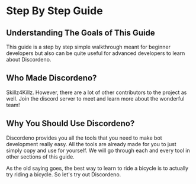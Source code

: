 # Step By Step Guide

## Understanding The Goals of This Guide

This guide is a step by step simple walkthrough meant for beginner developers
but also can be quite useful for advanced developers to learn about Discordeno.

## Who Made Discordeno?

Skillz4Killz. However, there are a lot of other contributors to the project as
well. Join the discord server to meet and learn more about the wonderful team!

## Why You Should Use Discordeno?

Discordeno provides you all the tools that you need to make bot development
really easy. All the tools are already made for you to just simply copy and use
for yourself. We will go through each and every tool in other sections of this
guide.

As the old saying goes, the best way to learn to ride a bicycle is to actually
try riding a bicycle. So let's try out Discordeno.
